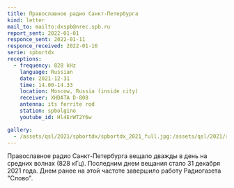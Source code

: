 ```yaml
---
title: Православное радио Санкт-Петербурга
kind: letter
mail_to: mailto:dxspb@nrec.spb.ru
report_sent: 2022-01-01
responce_sent: 2022-01-11
responce_received: 2022-01-16
serie: spbortdx
receptions:
  - frequency: 828 kHz
    language: Russian
    date: 2021-12-31
    time: 14.00-14.33
    location: Moscow, Russia (inside city)
    receiver: XHDATA D-808
    antenna: its ferrite rod
    station: spbolgino
    youtube_id: Hl4ErWT2Y6w

gallery:
  - /assets/qsl/2021/spbortdx/spbortdx_2021_full.jpg:/assets/qsl/2021/spbortdx/spbortdx_2021_small.jpg
---
```


Православное радио Санкт-Петербурга вещало дважды
в день на средних волнах (828 кГц). Последним
днем вещания стало 31 декабря 2021 года. Днем ранее
на этой частоте завершило работу Радиогазета "Слово".